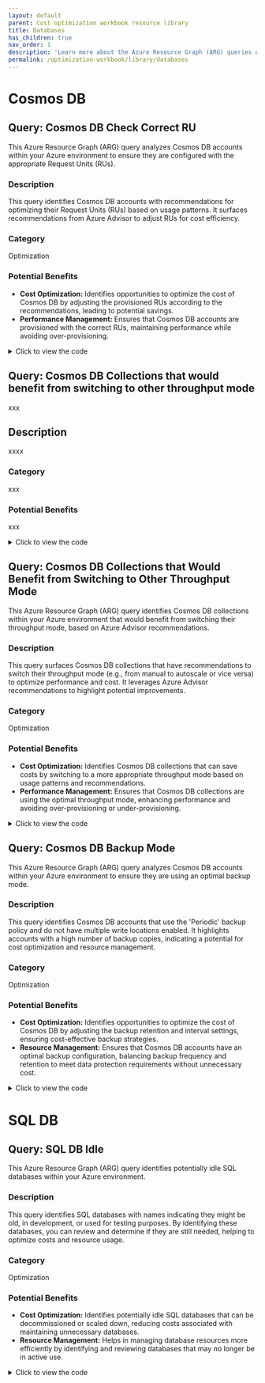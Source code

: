 ```yaml
---
layout: default
parent: Cost optimization workbook resource library
title: Databases
has_children: true
nav_order: 1
description: 'Learn more about the Azure Resource Graph (ARG) queries used in the cost optimization workbook.'
permalink: /optimization-workbook/library/databases
---
```


# Cosmos DB

## Query: Cosmos DB Check Correct RU

This Azure Resource Graph (ARG) query analyzes Cosmos DB accounts within your Azure environment to ensure they are configured with the appropriate Request Units (RUs).

### Description

This query identifies Cosmos DB accounts with recommendations for optimizing their Request Units (RUs) based on usage patterns. It surfaces recommendations from Azure Advisor to adjust RUs for cost efficiency.

### Category

Optimization

### Potential Benefits

- **Cost Optimization:** Identifies opportunities to optimize the cost of Cosmos DB by adjusting the provisioned RUs according to the recommendations, leading to potential savings.
- **Performance Management:** Ensures that Cosmos DB accounts are provisioned with the correct RUs, maintaining performance while avoiding over-provisioning.

<details>
  <summary>Click to view the code</summary>
  <div class="code-block">
    <pre><code> advisorresources
| where type =~ 'microsoft.advisor/recommendations'
| where properties.impactedField == 'microsoft.documentdb/databaseaccounts' and properties.recommendationTypeId == '8b993855-1b3f-4392-8860-6ed4f5afd8a7'
| order by id asc
| project 
    id, subscriptionId, resourceGroup, CosmosDBAccountName=properties.extendedProperties.GlobalDatabaseAccountName, 
    DatabaseName=properties.extendedProperties.DatabaseName, CollectionName=properties.extendedProperties.CollectionName,
    EstimatedAnnualSavings=bin(toreal(properties.extendedProperties.annualSavingsAmount), 1), SavingsCurrency=properties.extendedProperties.savingsCurrency
</code></pre>
  </div>
</details>


## Query: Cosmos DB Collections that would benefit from switching to other throughput mode

xxx

## Description

xxxx

### Category

xxx
### Potential Benefits

xxx

<details>
  <summary>Click to view the code</summary>
  <div class="code-block">
    <pre><code> advisorresources
| where type =~ 'microsoft.advisor/recommendations'
| where properties.impactedField == 'microsoft.documentdb/databaseaccounts' and properties.recommendationTypeId in (' cdf51428-a41b-4735-ba23-39f3b7cde20c', ' 6aa7a0df-192f-4dfa-bd61-f43db4843e7d')
| order by id asc
| project 
    id, subscriptionId, resourceGroup, CosmosDBAccountName=properties.extendedProperties.GlobalDatabaseAccountName, 
    DatabaseName=properties.extendedProperties.DatabaseName, CollectionName=properties.extendedProperties.CollectionName,
    EstimatedAnnualSavings=bin(toreal(properties.extendedProperties.annualSavingsAmount), 1), SavingsCurrency=properties.extendedProperties.savingsCurrency
</code></pre>
  </div>
</details>


## Query: Cosmos DB Collections that Would Benefit from Switching to Other Throughput Mode

This Azure Resource Graph (ARG) query identifies Cosmos DB collections within your Azure environment that would benefit from switching their throughput mode, based on Azure Advisor recommendations.

### Description

This query surfaces Cosmos DB collections that have recommendations to switch their throughput mode (e.g., from manual to autoscale or vice versa) to optimize performance and cost. It leverages Azure Advisor recommendations to highlight potential improvements.

### Category

Optimization

### Potential Benefits

- **Cost Optimization:** Identifies Cosmos DB collections that can save costs by switching to a more appropriate throughput mode based on usage patterns and recommendations.
- **Performance Management:** Ensures that Cosmos DB collections are using the optimal throughput mode, enhancing performance and avoiding over-provisioning or under-provisioning.

<details>
  <summary>Click to view the code</summary>
  <div class="code-block">
    <pre><code> advisorresources
| where type =~ 'microsoft.advisor/recommendations'
| where properties.impactedField == 'microsoft.documentdb/databaseaccounts' and properties.recommendationTypeId in (' cdf51428-a41b-4735-ba23-39f3b7cde20c', ' 6aa7a0df-192f-4dfa-bd61-f43db4843e7d')
| order by id asc
| project 
    id, subscriptionId, resourceGroup, CosmosDBAccountName=properties.extendedProperties.GlobalDatabaseAccountName, 
    DatabaseName=properties.extendedProperties.DatabaseName, CollectionName=properties.extendedProperties.CollectionName,
    EstimatedAnnualSavings=bin(toreal(properties.extendedProperties.annualSavingsAmount), 1), SavingsCurrency=properties.extendedProperties.savingsCurrency
</code></pre>
  </div>
</details>


## Query: Cosmos DB Backup Mode

This Azure Resource Graph (ARG) query analyzes Cosmos DB accounts within your Azure environment to ensure they are using an optimal backup mode.

### Description

This query identifies Cosmos DB accounts that use the 'Periodic' backup policy and do not have multiple write locations enabled. It highlights accounts with a high number of backup copies, indicating a potential for cost optimization and resource management.

### Category

Optimization

### Potential Benefits

- **Cost Optimization:** Identifies opportunities to optimize the cost of Cosmos DB by adjusting the backup retention and interval settings, ensuring cost-effective backup strategies.
- **Resource Management:** Ensures that Cosmos DB accounts have an optimal backup configuration, balancing backup frequency and retention to meet data protection requirements without unnecessary cost.

<details>
  <summary>Click to view the code</summary>
  <div class="code-block">
    <pre><code> resources
| where type == "microsoft.documentdb/databaseaccounts"
| where resourceGroup in ({ResourceGroup})
| where properties.backupPolicy.type == 'Periodic' and tobool(properties.enableMultipleWriteLocations) == false
| extend BackupCopies=toreal(properties.backupPolicy.periodicModeProperties.backupRetentionIntervalInHours) / (toreal(properties.backupPolicy.periodicModeProperties.backupIntervalInMinutes) / real(60))
| where BackupCopies >= 10 or (BackupCopies > 2 and toint(properties.backupPolicy.periodicModeProperties.backupRetentionIntervalInHours) <= 168)
| order by id asc
| project id, CosmosDBAccountName=name, resourceGroup, subscriptionId, BackupCopies
</code></pre>
  </div>
</details>

# SQL DB

## Query: SQL DB Idle

This Azure Resource Graph (ARG) query identifies potentially idle SQL databases within your Azure environment.

### Description

This query identifies SQL databases with names indicating they might be old, in development, or used for testing purposes. By identifying these databases, you can review and determine if they are still needed, helping to optimize costs and resource usage.

### Category

Optimization

### Potential Benefits

- **Cost Optimization:** Identifies potentially idle SQL databases that can be decommissioned or scaled down, reducing costs associated with maintaining unnecessary databases.
- **Resource Management:** Helps in managing database resources more efficiently by identifying and reviewing databases that may no longer be in active use.


<details>
  <summary>Click to view the code</summary>
  <div class="code-block">
    <pre><code> resources 
| where type == "microsoft.sql/servers/databases"
| where name contains "old" or name contains "Dev"or  name contains "test"
| where resourceGroup in ({ResourceGroup})
| extend SQLDBName=name, Type=sku.name, Tier=sku.tier, Location=location
| order by id asc
| project id, SQLDBName, Type, Tier, resourceGroup, Location, subscriptionId
</code></pre>
  </div>
</details>